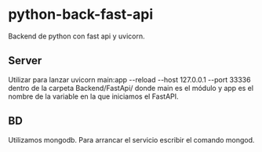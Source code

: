 # python-back-fast-api
Backend de python con fast api y uvicorn.

## Server
Utilizar para lanzar uvicorn main:app --reload --host 127.0.0.1 --port 33336 dentro de la carpeta Backend/FastApi/
donde main es el módulo y app es el nombre de la variable en la que iniciamos el FastAPI.

## BD
Utilizamos mongodb. Para arrancar el servicio escribir el comando mongod.